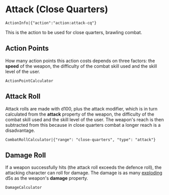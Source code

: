# Attack (Close Quarters)

`ActionInfo|{"action":"action:attack-cq"}`

This is the action to be used for close quarters, brawling combat.

## Action Points

How many action points this action costs depends on three factors: the **speed** of the weapon, the difficulty of the combat skill used and the skill level of the user.

`ActionPointCalculator`

## Attack Roll

Attack rolls are made with d100, plus the attack modifier, which is in turn calculated from the **attack** property of the weapon, the difficulty of the combat skill used and the skill level of the user. The weapon's reach is then subtracted from this because in close quarters combat a longer reach is a disadvantage.

`CombatRollCalculator|{"range": "close-quarters", "type": "attack"}`

## Damage Roll

If a weapon successfully hits (the attack roll exceeds the defence roll), the attacking character can roll for damage. The damage is as many [exploding](rule:exploding_dice) d5s as the weapon's **damage** property.

`DamageCalculator`